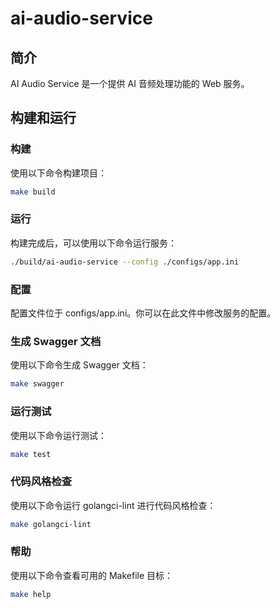 # ai-audio-service

## 简介
AI Audio Service 是一个提供 AI 音频处理功能的 Web 服务。

## 构建和运行

### 构建
使用以下命令构建项目：
```sh
make build
```

### 运行
构建完成后，可以使用以下命令运行服务：
```sh
./build/ai-audio-service --config ./configs/app.ini
```

### 配置
配置文件位于 configs/app.ini。你可以在此文件中修改服务的配置。

### 生成 Swagger 文档
使用以下命令生成 Swagger 文档：
```sh
make swagger
```

### 运行测试
使用以下命令运行测试：
```sh
make test
```

### 代码风格检查
使用以下命令运行 golangci-lint 进行代码风格检查：
```sh
make golangci-lint
```

### 帮助
使用以下命令查看可用的 Makefile 目标：
```sh
make help
```